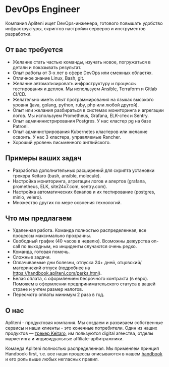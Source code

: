 # DevOps Engineer 

Компания Apliteni ищет DevOps-инженера, готового повышать удобство инфраструктуры, скриптов настройки серверов и инструментов разработки.  

## От вас требуется

* Желание стать частью команды, изучать новое, погружаться в детали и показывать результат. 
* Опыт работы от 3-х лет в сфере DevOps или смежных областях.
* Отличное знание Linux, Bash, git.
* Желание автоматизировать инфраструктуру и процессы тестирования и деплоя. Мы используем Ansible, Terraform и Gitlab CI/CD.
* Желательно иметь опыт программирования на языках высокого уровня (java, golang, python, ruby, php или любой другой).
* Опыт или желания разбираться в системах мониторинга и агрегации логов. Мы используем Prometheus, Grafana, ELK-стек и Sentry.
* Опыт админинистрирования Postgres. У нас кластер pg на базе Patroni.
* Опыт администрирования Kubernetes кластеров или желание освоить. У нас 3 кластера, управляемые Rancher.
* Хороший уровень письменного английского. 


## Примеры ваших задач

* Разработка дополнительных расширений для скрипта установки трекера Keitaro (bash, ansible, molecule).
* Настройка мониторинга, агрегации логов и алертов (grafana, prometheus, ELK, site24x7.com, sentry.com).
* Настройка автоматических бекапов и их тестирование (postgres, minio, velero).
* Множество других по мере освоения технологий.

## Что мы предлагаем

* Удаленная работа. Команда полностью распределенная, все процессы максимально прозрачны.
* Свободный график (40 часов в неделю). Возможны дежурства on-call по выходным, но инциденты случаются очень редко.
* Команда, готовая помочь.
* Сложные задачи.
* Оплачиваемые дни болезни, отпуска 24+ дней, отцовский/материнский отпуск (подробнее на https://handbook.apliteni.com/perks.html).
* Белая оплата, с оформлением бесрочного контракта (в евро). Поможем в оформлении предпринимательского статуса в вашей стране и учтем размер налогов.
* Пересмотр оплаты минимум 2 раза в год.

## О нас

Apliteni - продуктовая компания. Мы создаем и развиваем собственные сервисы и наши клиенты - это конечные потребители. Один из наших продуктов — [трекер Keitaro](https://keitaro.io), им пользуются digital агенства, отделы маркетинга и индивидуальные affiliate-арбитражники. 

Команда Apliteni полностью распределенная. Мы применяем принцип Handbook-first, т.е. все наши процессы описываются в нашем [handbook](https://handbook.apliteni.com) и его роль выше любых негласных правил. 
